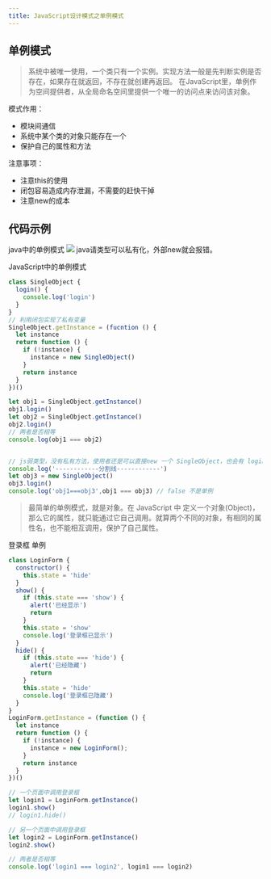 ```yaml
---
title: JavaScript设计模式之单例模式
---
```


## 单例模式

> 系统中被唯一使用，一个类只有一个实例。实现方法一般是先判断实例是否存在，如果存在就返回，不存在就创建再返回。
在JavaScript里，单例作为空间提供者，从全局命名空间里提供一个唯一的访问点来访问该对象。


模式作用：
- 模块间通信
- 系统中某个类的对象只能存在一个
- 保护自己的属性和方法

注意事项：
- 注意this的使用
- 闭包容易造成内存泄漏，不需要的赶快干掉
- 注意new的成本

## 代码示例
java中的单例模式
![](https://i.imgur.com/hAMkgsZ.png)
java请类型可以私有化，外部new就会报错。


JavaScript中的单例模式
```javascript
class SingleObject {
  login() {
	console.log('login')
  }
}
// 利用闭包实现了私有变量
SingleObject.getInstance = (fucntion () {
  let instance
  return function () {
	if (!instance) {
	  instance = new SingleObject()
	}
	return instance
  }
})()

let obj1 = SingleObject.getInstance()
obj1.login()
let obj2 = SingleObject.getInstance()
obj2.login()
// 两者是否相等
console.log(obj1 === obj2)


// js弱类型，没有私有方法，使用者还是可以直接new 一个 SingleObject，也会有 login方法
console.log('------------分割线------------')
let obj3 = new SingleObject()
obj3.login()
console.log('obj1===obj3',obj1 === obj3) // false 不是单例
```

> 最简单的单例模式，就是对象。在 JavaScript 中 定义一个对象(Object)，那么它的属性，就只能通过它自己调用。就算两个不同的对象，有相同的属性名，也不能相互调用，保护了自己属性。

登录框 单例
```javascript
class LoginForm {
  constructor() {
    this.state = 'hide'
  }
  show() {
    if (this.state === 'show') {
      alert('已经显示')
      return
    }
    this.state = 'show'
    console.log('登录框已显示')
  }
  hide() {
    if (this.state === 'hide') {
      alert('已经隐藏')
      return
    }
    this.state = 'hide'
    console.log('登录框已隐藏')
  }
}
LoginForm.getInstance = (function () {
  let instance
  return function () {
    if (!instance) {
      instance = new LoginForm();
    }
    return instance
  }
})()

// 一个页面中调用登录框
let login1 = LoginForm.getInstance()
login1.show()
// login1.hide()

// 另一个页面中调用登录框
let login2 = LoginForm.getInstance()
login2.show()

// 两者是否相等
console.log('login1 === login2', login1 === login2)
```